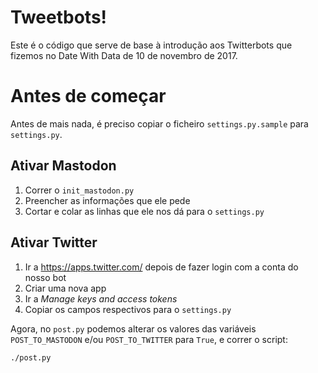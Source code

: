 # Tweetbots!

Este é o código que serve de base à introdução aos Twitterbots que fizemos no
Date With Data de 10 de novembro de 2017.

# Antes de começar

Antes de mais nada, é preciso copiar o ficheiro `settings.py.sample` para `settings.py`.

## Ativar Mastodon

1. Correr o `init_mastodon.py`
2. Preencher as informações que ele pede
3. Cortar e colar as linhas que ele nos dá para o `settings.py`

## Ativar Twitter

1. Ir a <https://apps.twitter.com/> depois de fazer login com a conta do nosso bot
2. Criar uma nova app
3. Ir a _Manage keys and access tokens_
4. Copiar os campos respectivos para o `settings.py`

Agora, no `post.py` podemos alterar os valores das variáveis `POST_TO_MASTODON`
e/ou `POST_TO_TWITTER` para `True`, e correr o script:

```bash
./post.py
```

